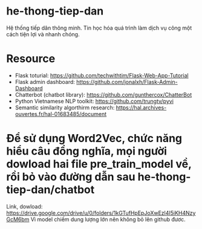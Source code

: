 # he-thong-tiep-dan
Hệ thống tiếp dân thông minh. Tin học hóa quá trình làm dịch vụ công một cách tiện lợi và nhanh chóng.

# Resource
- Flask toturial: https://github.com/techwithtim/Flask-Web-App-Tutorial
- Flask admin dashboard: https://github.com/jonalxh/Flask-Admin-Dashboard
- Chatterbot (chatbot library): https://github.com/gunthercox/ChatterBot
- Python Vietnamese NLP toolkit: https://github.com/trungtv/pyvi
- Semantic similarity algorthirm research: https://hal.archives-ouvertes.fr/hal-01683485/document

# Để sử dụng Word2Vec, chức năng hiểu câu đồng nghĩa, mọi người dowload hai file pre_train_model về, rồi bỏ vào đường dẫn sau he-thong-tiep-dan/chatbot
Link, dowload: https://drive.google.com/drive/u/0/folders/1kGTufHpEpJoXwEzl4I5iKH4NzyGcM6bm
Vì model chiếm dung lượng lớn nên không bỏ lên github đươc.

